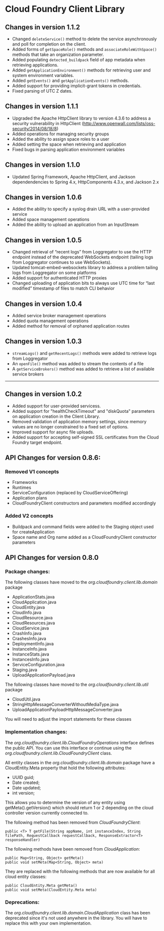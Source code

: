 Cloud Foundry Client Library
============================

Changes in version 1.1.2
------------------------

* Changed `deleteService()` method to delete the service asynchronously and poll for completion on the client. 
* Added forms of `getSpaceRole()` methods and `associateRoleWithSpace()` methods that take an organization parameter.
* Added populating `detected_buildpack` field of app metadata when retrieving applications.
* Added `getApplicationEnvironment()` methods for retrieving user and system environment variables.
* Added `getEvents()` and `getApplicationEvents()` methods.
* Added support for providing implicit-grant tokens in credentials.
* Fixed parsing of UTC Z dates.

Changes in version 1.1.1
------------------------

* Upgraded the Apache HttpClient library to version 4.3.6 to address a security vulnerability in HttpClient (http://www.openwall.com/lists/oss-security/2014/08/18/8)
* Added operations for managing security groups
* Added the ability to assign space roles to a user
* Added setting the space when retrieving and application 
* Fixed bugs in parsing application environment variables 

Changes in version 1.1.0
------------------------

* Updated Spring Framework, Apache HttpClient, and Jackson dependendencies to Spring 4.x, HttpComponents 4.3.x, and Jackson 2.x 

Changes in version 1.0.6
------------------------

* Added the ability to specify a syslog drain URL with a user-provided service
* Added space management operations
* Added the ability to upload an application from an InputStream

Changes in version 1.0.5
------------------------

* Changed retrieval of “recent logs” from Loggregator to use the HTTP endpoint instead of the deprecated WebSockets endpoint (tailing logs from Loggregator continues to use WebSockets).
* Updated tomcat-embed-websockets library to address a problem tailing logs from Loggregator on some platforms
* Added support for authenticated HTTP proxies
* Changed uploading of application bits to always use UTC time for “last modified” timestamp of files to match CLI behavior

Changes in version 1.0.4
------------------------

* Added service broker management operations
* Added quota management operations 
* Added method for removal of orphaned application routes

Changes in version 1.0.3
------------------------

* `streamLogs()` and `getRecentLogs()` methods were added to retrieve logs from Loggregator 
* An `openFile()` method was added to stream the contents of a file
* A `getServiceBrokers()` method was added to retrieve a list of available service brokers

------------------------

Changes in version 1.0.2
------------------------

* Added support for user-provided servicess.
* Added support for "healthCheckTimeout" and "diskQuota" parameters on application creation in the Client Library.
* Removed validation of application memory settings, since memory values are no longer constrained to a fixed set of options.
* Improved support for async file uploads.
* Added support for accepting self-signed SSL certificates from the Cloud Foundry target endpoint.

API Changes for version 0.8.6:
------------------------------

### Removed V1 concepts

* Frameworks
* Runtimes
* ServiceConfiguration (replaced by CloudServiceOffering)
* Application plans
* CloudFoundryClient constructors and parameters modified accordingly

### Added V2 concepts

* Buildpack and command fields were added to the Staging object used for createApplication
* Space name and Org name added as a CloudFoundryClient constructor parameters

API Changes for version 0.8.0
-----------------------------

### Package changes:

The following classes have moved to the _org.cloudfoundry.client.lib.domain_ package

  * ApplicationStats.java
  * CloudApplication.java
  * CloudEntity.java
  * CloudInfo.java
  * CloudResource.java
  * CloudResources.java
  * CloudService.java
  * CrashInfo.java
  * CrashesInfo.java
  * DeploymentInfo.java
  * InstanceInfo.java
  * InstanceStats.java
  * InstancesInfo.java
  * ServiceConfiguration.java
  * Staging.java
  * UploadApplicationPayload.java

The following classes have moved to the _org.cloudfoundry.client.lib.util_ package

  * CloudUtil.java
  * StringHttpMessageConverterWithoutMediaType.java
  * UploadApplicationPayloadHttpMessageConverter.java

You will need to adjust the import statements for these classes


### Implementation changes:

The _org.cloudfoundry.client.lib.CloudFoundryOperations_ interface defines the public API. You can use this interface or continue using the _org.cloudfoundry.client.lib.CloudFoundryClient_ class.

All entity classes in the _org.cloudfoundry.client.lib.domain_ package have a CloudEntity.Meta property that hold the following attributes:

  * UUID guid;
  * Date created;
  * Date updated;
  * int version;

This allows you to determine the version of any entity using getMeta().getVersion() which should return 1 or 2 depending on the cloud controller version currently connected to.

The following method has been removed from _CloudFoundryClient_:

    public <T> T getFile(String appName, int instanceIndex, String filePath, RequestCallback requestCallback, ResponseExtractor<T> responseHandler)

The following methods have been removed from _CloudApplication_:

    public Map<String, Object> getMeta()
    public void setMeta(Map<String, Object> meta)

They are replaced with the following methods that are now available for all cloud entity classes:

    public CloudEntity.Meta getMeta()
    public void setMeta(CloudEntity.Meta meta)


### Deprecations:

The _org.cloudfoundry.client.lib.domain.CloudApplication_ class has been deprecated since it's not used anywhere in the library. You will have to replace this with your own implementation.
